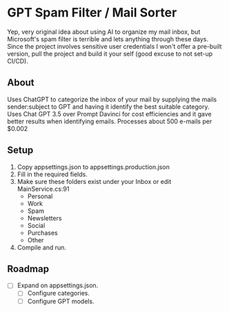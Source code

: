 # GPT Spam Filter / Mail Sorter
Yep, very original idea about using AI to organize my mail inbox, but Microsoft's spam filter is terrible and lets anything through these days.
Since the project involves sensitive user credentials I won't offer a pre-built version, pull the project and build it your self (good excuse to not set-up CI/CD).

## About
Uses ChatGPT to categorize the inbox of your mail by supplying the mails sender:subject to GPT and having it identify the best suitable category.
Uses Chat GPT 3.5 over Prompt Davinci for cost efficiencies and it gave better results when identifying emails.
Processes about 500 e-mails per $0.002

## Setup
1. Copy appsettings.json to appsettings.production.json
2. Fill in the required fields.
3. Make sure these folders exist under your Inbox or edit MainService.cs:91
    * Personal
    * Work
    * Spam
    * Newsletters
    * Social
    * Purchases
    * Other
4. Compile and run.

## Roadmap
- [ ] Expand on appsettings.json.
   - [ ] Configure categories.
   - [ ] Configure GPT models.
